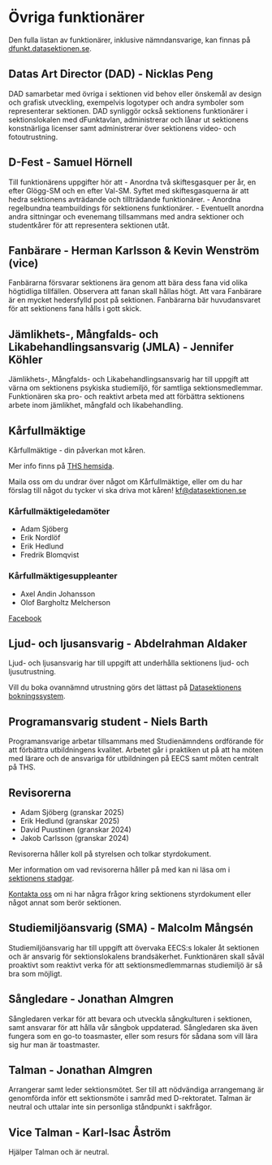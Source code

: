 # Övriga funktionärer

Den fulla listan av funktionärer, inklusive nämndansvarige, kan finnas på [dfunkt.datasektionen.se](https://dfunkt.datasektionen.se/).

## Datas Art Director (DAD) - Nicklas Peng

DAD samarbetar med övriga i sektionen vid behov eller önskemål av design och grafisk utveckling, exempelvis logotyper och andra symboler som representerar sektionen. DAD synliggör också sektionens funktionärer i sektionslokalen med dFunktavlan, administrerar och lånar ut sektionens konstnärliga licenser samt administrerar över sektionens video- och fotoutrustning.

## D-Fest - Samuel Hörnell

Till funktionärens uppgifter hör att - Anordna två skiftesgasquer per år, en efter Glögg-SM och en efter Val-SM. Syftet med skiftesgasquerna är att hedra sektionens avträdande och tillträdande funktionärer. - Anordna regelbundna teambuildings för sektionens funktionärer. - Eventuellt anordna andra sittningar och evenemang tillsammans med andra sektioner och studentkårer för att representera sektionen utåt.


## Fanbärare - Herman Karlsson & Kevin Wenström (vice)

Fanbärarna försvarar sektionens ära genom att bära dess fana vid olika högtidliga tillfällen. Observera att fanan skall hållas högt. Att vara Fanbärare är en mycket hedersfylld post på sektionen. Fanbärarna bär huvudansvaret för att sektionens fana hålls i gott skick.


## Jämlikhets-, Mångfalds- och Likabehandlingsansvarig (JMLA) - Jennifer Köhler

Jämlikhets-, Mångfalds- och Likabehandlingsansvarig har till uppgift att värna om sektionens psykiska studiemiljö, för samtliga sektionsmedlemmar. Funktionären ska pro- och reaktivt arbeta med att förbättra sektionens arbete inom jämlikhet, mångfald och likabehandling.


## Kårfullmäktige

Kårfullmäktige - din påverkan mot kåren.

Mer info finns på [THS hemsida](https://thskth.se/sv/general/about-ths/union-council).

Maila oss om du undrar över något om Kårfullmäktige, eller om du har förslag till något du tycker vi ska driva mot kåren! [kf@datasektionen.se](mailto:kf@datasektionen.se)

### Kårfullmäktigeledamöter

- Adam Sjöberg
- Erik Nordlöf
- Erik Hedlund
- Fredrik Blomqvist

### Kårfullmäktigesuppleanter

- Axel Andin Johansson
- Olof Bargholtz Melcherson

[Facebook](https://facebook.com/KF.Data)


## Ljud- och ljusansvarig - Abdelrahman Aldaker 

Ljud- och ljusansvarig har till uppgift att underhålla sektionens ljud- och ljusutrustning.

Vill du boka ovannämnd utrustning görs det lättast på [Datasektionens bokningssystem](https://bokning.datasektionen.se/bookings/12).


## Programansvarig student - Niels Barth

Programansvarige arbetar tillsammans med Studienämndens ordförande för att förbättra utbildningens kvalitet. Arbetet går i praktiken ut på att ha möten med lärare och de ansvariga för utbildningen på EECS samt möten centralt på THS.


## Revisorerna

- Adam Sjöberg (granskar 2025)
- Erik Hedlund (granskar 2025)
- David Puustinen (granskar 2024)
- Jakob Carlsson (granskar 2024)

Revisorerna håller koll på styrelsen och tolkar styrdokument. 

Mer information om vad revisorerna håller på med kan ni läsa om i [sektionens stadgar](https://styrdokument.datasektionen.se/stadgar).

[Kontakta oss](mailto:revisorer@datasektionen.se) om ni har några frågor kring sektionens styrdokument eller något annat som berör sektionen.


## Studiemiljöansvarig (SMA) - Malcolm Mångsén

Studiemiljöansvarig har till uppgift att övervaka EECS:s lokaler åt sektionen och är ansvarig för sektionslokalens brandsäkerhet. Funktionären skall såväl proaktivt som reaktivt verka för att sektionsmedlemmarnas studiemiljö är så bra som möjligt.


## Sångledare - Jonathan Almgren

Sångledaren verkar för att bevara och utveckla sångkulturen i sektionen, samt ansvarar för att hålla vår sångbok uppdaterad. Sångledaren ska även fungera som en go-to toasmaster, eller som resurs för sådana som vill lära sig hur man är toastmaster.


## Talman - Jonathan Almgren

Arrangerar samt leder sektionsmötet. Ser till att nödvändiga arrangemang är genomförda inför ett sektionsmöte i samråd med D-rektoratet. Talman är neutral och uttalar inte sin personliga ståndpunkt i sakfrågor.

## Vice Talman - Karl-Isac Åström

Hjälper Talman och är neutral.
